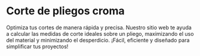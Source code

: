 # Corte de pliegos croma
Optimiza tus cortes de manera rápida y precisa. Nuestro sitio web te ayuda a calcular las medidas de corte ideales sobre un pliego, maximizando el uso del material y minimizando el desperdicio. ¡Fácil, eficiente y diseñado para simplificar tus proyectos!
